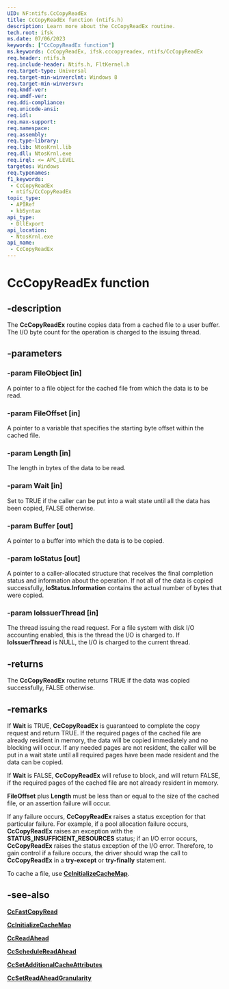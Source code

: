 ```yaml
---
UID: NF:ntifs.CcCopyReadEx
title: CcCopyReadEx function (ntifs.h)
description: Learn more about the CcCopyReadEx routine.
tech.root: ifsk
ms.date: 07/06/2023
keywords: ["CcCopyReadEx function"]
ms.keywords: CcCopyReadEx, ifsk.cccopyreadex, ntifs/CcCopyReadEx
req.header: ntifs.h
req.include-header: Ntifs.h, FltKernel.h
req.target-type: Universal
req.target-min-winverclnt: Windows 8
req.target-min-winversvr: 
req.kmdf-ver: 
req.umdf-ver: 
req.ddi-compliance: 
req.unicode-ansi: 
req.idl: 
req.max-support: 
req.namespace: 
req.assembly: 
req.type-library: 
req.lib: NtosKrnl.lib
req.dll: NtosKrnl.exe
req.irql: <= APC_LEVEL
targetos: Windows
req.typenames: 
f1_keywords:
 - CcCopyReadEx
 - ntifs/CcCopyReadEx
topic_type:
 - APIRef
 - kbSyntax
api_type:
 - DllExport
api_location:
 - NtosKrnl.exe
api_name:
 - CcCopyReadEx
---
```


# CcCopyReadEx function

## -description

The **CcCopyReadEx** routine copies data from a cached file to a user buffer. The I/O byte count for the operation is charged to the issuing thread.

## -parameters

### -param FileObject [in]

A pointer to a file object for the cached file from which the data is to be read.

### -param FileOffset [in]

A pointer to a variable that specifies the starting byte offset within the cached file.

### -param Length [in]

The length in bytes of the data to be read.

### -param Wait [in]

Set to TRUE if the caller can be put into a wait state until all the data has been copied, FALSE otherwise.

### -param Buffer [out]

A pointer to a buffer into which the data is to be copied.

### -param IoStatus [out]

A pointer to a caller-allocated structure that receives the final completion status and information about the operation. If not all of the data is copied successfully, **IoStatus.Information** contains the actual number of bytes that were copied.

### -param IoIssuerThread [in]

The thread issuing the read request. For a file system with disk I/O accounting enabled, this is the thread the I/O is charged to. If **IoIssuerThread** is NULL, the I/O is charged to the current thread.

## -returns

The **CcCopyReadEx** routine returns TRUE if the data was copied successfully, FALSE otherwise.

## -remarks

If **Wait** is TRUE, **CcCopyReadEx** is guaranteed to complete the copy request and return TRUE. If the required pages of the cached file are already resident in memory, the data will be copied immediately and no blocking will occur. If any needed pages are not resident, the caller will be put in a wait state until all required pages have been made resident and the data can be copied.

If **Wait** is FALSE, **CcCopyReadEx** will refuse to block, and will return FALSE, if the required pages of the cached file are not already resident in memory.

**FileOffset** plus **Length** must be less than or equal to the size of the cached file, or an assertion failure will occur.

If any failure occurs, **CcCopyReadEx** raises a status exception for that particular failure. For example, if a pool allocation failure occurs, **CcCopyReadEx** raises an exception with the **STATUS_INSUFFICIENT_RESOURCES** status; if an I/O error occurs, **CcCopyReadEx** raises the status exception of the I/O error. Therefore, to gain control if a failure occurs, the driver should wrap the call to **CcCopyReadEx** in a **try-except** or **try-finally** statement.

To cache a file, use [**CcInitializeCacheMap**](nf-ntifs-ccinitializecachemap.md).

## -see-also

[**CcFastCopyRead**](nf-ntifs-ccfastcopyread.md)

[**CcInitializeCacheMap**](nf-ntifs-ccinitializecachemap.md)

[**CcReadAhead**](/previous-versions/ff539191(v=vs.85))

[**CcScheduleReadAhead**](nf-ntifs-ccschedulereadahead.md)

[**CcSetAdditionalCacheAttributes**](nf-ntifs-ccsetadditionalcacheattributes.md)

[**CcSetReadAheadGranularity**](nf-ntifs-ccsetreadaheadgranularity.md)
